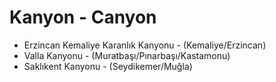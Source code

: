 # Kanyon - Canyon
  - Erzincan Kemaliye Karanlık Kanyonu - (Kemaliye/Erzincan)
  - Valla Kanyonu - (Muratbaşı/Pınarbaşı/Kastamonu)
  - Saklıkent Kanyonu - (Seydikemer/Muğla)